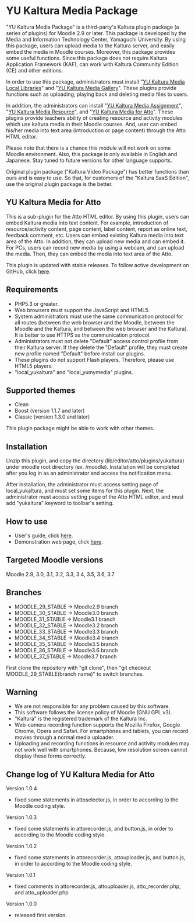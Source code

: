 # YU Kaltura Media Package

"YU Kaltura Media Package" is a third-party's Kaltura plugin package (a series of plugins) for Moodle 2.9 or later.
This package is developed by the Media and Information Technology Center, Yamaguchi University.
By using this package, users can upload media to the Kaltura server, and easily embed the media in Moodle courses.
Moreover, this package provides some useful functions.
Since this package does not require Kaltura Application Framework (KAF), can work with Kaltura Community Edition (CE) and other editions.

In order to use this package, administrators must install "[YU Kaltura Media Local Libraries](https://moodle.org/plugins/local_yukaltura)" and "[YU Kaltura Media Gallery](https://moodle.org/plugins/local_yumymedia)".
These plugins provide functions such as uploading, playing back and deleting media files to users.

In addition, the administrators can install "[YU Kaltura Media Assignment](https://moodle.org/plugins/mod_kalmediaassign)", "[YU Kaltura Media Resource](https://moodle.org/plugins/mod_kalmediares)", and "[YU Kaltura Media for Atto](https://moodle.org/plugins/atto_yukaltura)".
These plugins provide teachers ability of creating resource and activity modules which use kaltura media in their Moodle courses.
And, user can embed his/her media into text area (introduction or page content) through the Atto HTML editor.

Please note that there is a chance this module will not work on some Moodle environment.
Also, this package is only available in English and Japanese. Stay tuned to future versions for other language supports.

Original plugin package ("Kaltura Video Package") has better functions than ours and is easy to use. So that, for customers of the "Kaltura SaaS Edition", use the original plugin package is the better.

YU Kaltura Media for Atto
------

This is a sub-plugin for the Atto HTML editor.
By using this plugin, users can embed Kaltura media into text content.
For example, introduction of resource/activity content, page content, label content, report as online text, feedback comment, etc.
Users can embed existing Kaltura media into text area of the Atto.
In addition, they can upload new media and can embed it.
For PCs, users can record new media by using a webcam, and can upload the media.
Then, they can embed the media into text area of the Atto.

This plugin is updated with stable releases. To follow active development on GitHub, click [here](https://github.com/YU-MITC/moodle-atto_yukaltura/).

Requirements
------

* PHP5.3 or greater.
* Web browsers must support the JavaScript and HTML5.
* System administrators must use the same communication protocol for all routes (between the web browser and the Moodle, between the Moodle and the Kaltura, and between the web browser and the Kaltura). It is better to use HTTPS as the communication protocol.
* Administrators must not delete "Default" access control profile from their Kaltura server. If they delete the "Default" profile, they must create new profile named "Default" before install our plugins.
* These plugins do not support Flash players. Therefore, please use HTML5 players.
* "local_yukaltura" and "local_yumymedia" plugins.

Supported themes
-----

* Clean
* Boost (version 1.1.7 and later)
* Classic (version 1.3.0 and later)

This plugin package might be able to work with other themes.

Installation
------

Unzip this plugin, and copy the directory (lib/editor/atto/plugins/yukaltura) under moodle root directory (ex. /moodle).
Installation will be completed after you log in as an administrator and access the notification menu.

After installation, the administrator must access setting page of local_yukaltura, and must set some items for this plugin.
Next, the administrator must access setting page of the Atto HTML editor, and must add "yukaltura" keyword to toolbar's setting.

How to use
------

* User's guide, click [here](http://www.cc.yamaguchi-u.ac.jp/guides/cas/plugins/userguide_version1.3.pdf).
* Demonstration web page, click [here](http://www.cc.yamaguchi-u.ac.jp/guides/cas/plugins/demo/).

Targeted Moodle versions
------

Moodle 2.9, 3.0, 3.1, 3.2, 3.3, 3.4, 3.5, 3.6, 3.7

Branches
------

* MOODLE_29_STABLE -> Moodle2.9 branch
* MOODLE_30_STABLE -> Moodle3.0 branch
* MOODLE_31_STABLE -> Moodle3.1 branch
* MOODLE_32_STABLE -> Moodle3.2 branch
* MOODLE_33_STABLE -> Moodle3.3 branch
* MOODLE_34_STABLE -> Moodle3.4 branch
* MOODLE_35_STABLE -> Moodle3.5 branch
* MOODLE_36_STABLE -> Moodle3.6 branch
* MOODLE_37_STABLE -> Moodle3.7 branch

First clone the repository with "git clone", then "git checkout MOODLE_29_STABLE(branch name)" to switch branches.

Warning
------

* We are not responsible for any problem caused by this software. 
* This software follows the license policy of Moodle (GNU GPL v3).
* "Kaltura" is the registered trademark of the Kaltura Inc.
* Web-camera recording function supports the Mozilla Firefox, Google Chrome, Opera and Safari. For smartphones and tablets, you can record movies through a normal media uploader.
* Uploading and recording functions in resource and activity modules may not work well with smartphones. Because, low resolution screen cannot display these forms correctly.

Change log of YU Kaltura Media for Atto
------

Version 1.0.4

* fixed some statements in attoselector.js, in order to according to the Moodle coding style.

Version 1.0.3

* fixed some statements in attorecorder.js, and button.js, in order to according to the Moodle coding style.

Version 1.0.2

* fixed some statements in attorecorder.js, attouploader.js, and button.js, in order to according to the Moodle coding style.

Version 1.0.1

* fixed comments in attorecorder.js, attouploader.js, atto_recorder.php, and atto_uploader.php

Version 1.0.0

* released first version.

